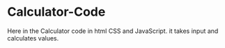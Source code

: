 # Calculator-Code
Here in the Calculator code in html CSS and JavaScript. it takes input and calculates values.
